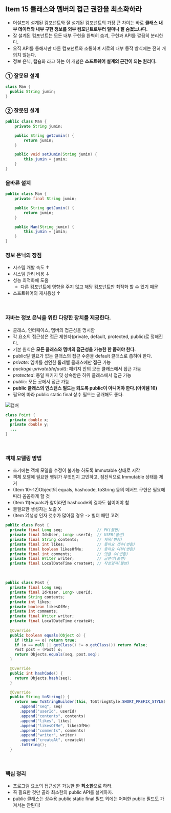 ## Item 15 클래스와 멤버의 접근 권한을 최소화하라
  - 어설프게 설계된 컴포넌트와 잘 설계된 컴포넌트의 가장 큰 차이는 바로 **클래스 내부 데이터와 내부 구현 정보를 외부 컴포넌트로부터 얼마나 잘 숨겼느냐다.**
  - 잘 설계된 컴포넌트는 모든 내부 구현을 완벽히 숨겨, 구현과 API를 깔끔히 분리한다.
  - 오직 API를 통해서만 다른 컴포넌트와 소통하며 서로의 내부 동작 방식에는 전혀 개의치 않는다.
  - 정보 은닉, 캡슐화 라고 하는 이 개념은 **소프트웨어 설계의 근간이 되는 원리다.**
  

### ① 잘못된 설계
```java
class Man {
  public String jumin;
}
```

### ② 잘못된 설계
```java
public class Man {
    private String jumin;

    public String getJumin() {
        return jumin;
    }

    public void setJumin(String jumin) {
        this.jumin = jumin;
    }
}
```

### 올바른 설계
```java
public class Man {
    private final String jumin;

    public String getJumin() {
        return jumin;
    }

    public Man(String jumin) {
        this.jumin = jumin;
    }
}

```

### 정보 은닉의 장점
  - 시스템 개발 속도 ↑
  - 시스템 관리 비용 ↓
  - 성능 최적화에 도움
    - 다른 컴포넌트에 영향을 주지 않고 해당 컴포넌트만 최적화 할 수 있기 때문
  - 소프트웨어의 재사용성 ↑

<br>

### 자바는 정보 은닉을 위한 다양한 장치를 제공한다.
  - 클래스, 인터페이스, 멤버의 접근성을 명시함
  - 각 요소의 접근성은 접근 제한자(private, default, protected, public)로 정해진다.
  - 기본 원칙은 **모든 클래스와 멤버의 접근성을 가능한 한 좁혀야 한다.**
  - public일 필요가 없는 클래스의 접근 수준을 default 클래스로 좁혀야 한다.
  - *private*: 멤버를 선언한 톱레벨 클래스에만 접근 가능
  - *package-private(default)*: 패키지 안의 모든 클래스에서 접근 가능
  - *protected*: 동일 패키지 및 상속받은 하위 클래스에서 접근 가능
  - *public*: 모든 곳에서 접근 가능
  - **public 클래스의 인스턴스 필드는 되도록 public이 아니어야 한다.(아이템 16)**
  - 필요에 따라 public static final 상수 필드는 공개해도 좋다.
  
  ![캡쳐](https://user-images.githubusercontent.com/50076031/105838013-db4f0980-6012-11eb-9132-0986cd2c2a30.PNG)

  
```java
class Point {
  private double x;
  private double y;
  ...
}
```

<br>

### 객체 모델링 방법
  - 초기에는 객체 모델을 수정이 불가능 하도록 Immutable 상태로 시작
  - 객체 모델에 필요한 행위가 무엇인지 고민하고, 점진적으로 Immutable 상태를 제거
  - (Item 10~12)Object의 equals, hashcode, toString 등의 메서드 구현은 필요에 따라 꼼꼼하게 할 것
  - (Item 11)equals가 참이라면 hashcode의 결과도 참이어야 함
  - 불필요한 생성자는 노출 X
  - (Item 2)생성 인자 갯수가 많아질 경우 -> 빌더 패턴 고려
  
```java
public class Post {
  private final Long seq;               // PK(불변)
  private final Id<User, Long> userId;  // USER(불변)
  private final String contents;        // 제목(변함)
  private final int likes;              // 좋아요 갯수(변함)
  private final boolean likesOfMe;      // 좋아요 여부(변함)
  private final int comments;           // 댓글 수(변함)
  private final Writer writer;          // 글쓴이(불변)
  private final LocalDateTime createAt; // 작성일자(불변)
```

<br>

```java
public class Post {
  private final Long seq;
  private final Id<User, Long> userId;
  private String contents;
  private int likes;
  private boolean likesOfMe;
  private int comments;
  private final Writer writer;
  private final LocalDateTime createAt;
  
  @Override
  public boolean equals(Object o) {
    if (this == o) return true;
    if (o == null || getClass() != o.getClass()) return false;
    Post post = (Post) o;
    return Objects.equals(seq, post.seq);
  }

  @Override
  public int hashCode() {
    return Objects.hash(seq);
  }

  @Override
  public String toString() {
    return new ToStringBuilder(this, ToStringStyle.SHORT_PREFIX_STYLE)
      .append("seq", seq)
      .append("userId", userId)
      .append("contents", contents)
      .append("likes", likes)
      .append("likesOfMe", likesOfMe)
      .append("comments", comments)
      .append("writer", writer)
      .append("createAt", createAt)
      .toString();
  }
```
  
<br>

### 핵심 정리
  - 프로그램 요소의 접근성은 가능한 한 **최소한**으로 하라.
  - 꼭 필요한 것만 골라 최소한의 public API를 설계하자.
  - public 클래스는 상수용 public static final 필드 외에는 어떠한 public 필드도 가져서는 안된다!
  
